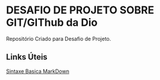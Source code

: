 # DESAFIO DE PROJETO SOBRE GIT/GIThub da Dio
Repositório Criado para Desafio de Projeto.

## Links Úteis
[Sintaxe Basica MarkDown](https://www.markdownguide.org/)
